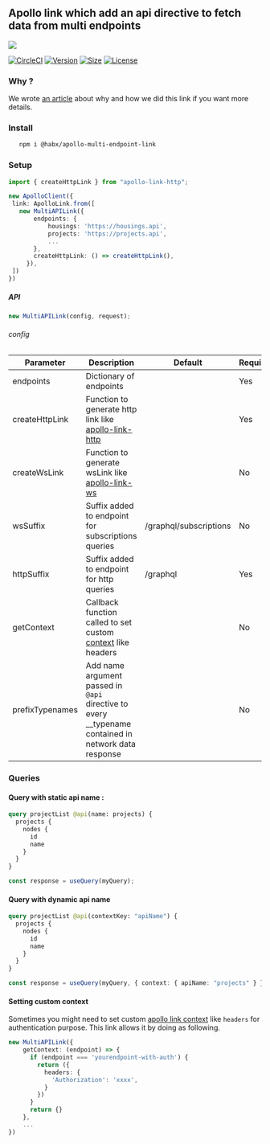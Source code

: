 <!-- @format -->

## Apollo link which add an api directive to fetch data from multi endpoints

<img src="https://res.cloudinary.com/habx/image/upload/v1597742839/blog/tech/apollo-multi-link.jpg" />

[![CircleCI](https://img.shields.io/circleci/build/github/habx/apollo-multi-endpoint-link)](https://app.circleci.com/pipelines/github/habx/apollo-multi-endpoint-link)
[![Version](https://img.shields.io/npm/v/@habx/apollo-multi-endpoint-link)](https://www.npmjs.com/package/@habx/apollo-multi-endpoint-link)
[![Size](https://img.shields.io/bundlephobia/min/@habx/apollo-multi-endpoint-link)](https://bundlephobia.com/result?p=@habx/apollo-multi-endpoint-link)
[![License](https://img.shields.io/github/license/habx/apollo-multi-endpoint-link)](/LICENSE)

### Why ?

We wrote [an article](https://www.habx.com/tech/micro-graphql-schema) about why and how we did this link if you want more details.

### Install

```bash
   npm i @habx/apollo-multi-endpoint-link
```

### Setup

```typescript
import { createHttpLink } from "apollo-link-http";

new ApolloClient({
 link: ApolloLink.from([
   new MultiAPILink({
       endpoints: {
           housings: 'https://housings.api',
           projects: 'https://projects.api',
           ...
       },
       createHttpLink: () => createHttpLink(),
     }),
 ])
})
```

##### API

```typescript
new MultiAPILink(config, request);
```

###### config

| Parameter       | Description                                                                                                                | Default                | Required |
| --------------- | -------------------------------------------------------------------------------------------------------------------------- | ---------------------- | -------- |
| endpoints       | Dictionary of endpoints                                                                                                    |                        | Yes      |
| createHttpLink  | Function to generate http link like [apollo-link-http](https://www.apollographql.com/docs/link/links/http/)                |                        | Yes      |
| createWsLink    | Function to generate wsLink like [apollo-link-ws](https://www.apollographql.com/docs/link/links/ws/)                       |                        | No       |
| wsSuffix        | Suffix added to endpoint for subscriptions queries                                                                         | /graphql/subscriptions | No       |
| httpSuffix      | Suffix added to endpoint for http queries                                                                                  | /graphql               | Yes       |
| getContext      | Callback function called to set custom [context](https://www.apollographql.com/docs/link/links/http/#context) like headers |                        | No       |
| prefixTypenames | Add name argument passed in `@api` directive to every \_\_typename contained in network data response                      |                        | No       |

### Queries

#### Query with static api name :

```graphql
query projectList @api(name: projects) {
  projects {
    nodes {
      id
      name
    }
  }
}
```

```ts
const response = useQuery(myQuery);
```

#### Query with dynamic api name

```graphql
query projectList @api(contextKey: "apiName") {
  projects {
    nodes {
      id
      name
    }
  }
}
```

```ts
const response = useQuery(myQuery, { context: { apiName: "projects" } });
```

#### Setting custom context

Sometimes you might need to set custom [apollo link context](https://www.apollographql.com/docs/link/links/http/#context) like `headers` for authentication purpose.
This link allows it by doing as following.

```typescript
new MultiAPILink({
    getContext: (endpoint) => {
      if (endpoint === 'yourendpoint-with-auth') {
        return ({
          headers: {
            'Authorization': 'xxxx',
          }
        })
      }
      return {}
    },
    ...
})
```
